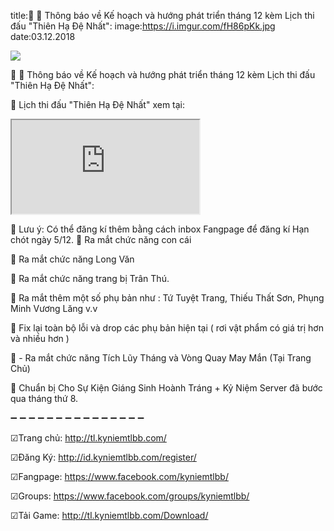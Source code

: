 title:📢 📢 Thông báo về Kế hoạch và hướng phát triển tháng 12 kèm Lịch thi đấu "Thiên Hạ Đệ Nhất":
image:https://i.imgur.com/fH86pKk.jpg
date:03.12.2018

![](https://i.imgur.com/fH86pKk.jpg)

📢 📢 Thông báo về Kế hoạch và hướng phát triển tháng 12 kèm Lịch thi đấu "Thiên Hạ Đệ Nhất":

🔰 Lịch thi đấu "Thiên Hạ Đệ Nhất" xem tại:

<iframe src="https://docs.google.com/spreadsheets/d/e/2PACX-1vQChCyw-ml2Fh7YgRZ8XJ2CqBdGZyxJPmt67iBs3s6wNbTzWwAdo-f9h3eXc5DLmE71fyVUbbAWDtFO/pubhtml?gid=1182578525&amp;single=true&amp;widget=true&amp;headers=false"></iframe>

🛑 Lưu ý: Có thể đăng kí thêm bằng cách inbox Fangpage để đăng kí Hạn chót ngày 5/12.
💠 Ra mắt chức năng con cái

💠 Ra mắt chức năng Long Văn

💠 Ra mắt chức năng trang bị Trân Thú.

💠 Ra mắt thêm một số phụ bản như : Tứ Tuyệt Trang, Thiếu Thất Sơn, Phụng Minh Vương Lăng v.v

💠 Fix lại toàn bộ lỗi và drop các phụ bản hiện tại ( rơi vật phẩm có giá trị hơn và nhiều hơn )

💠 - Ra mắt chức năng Tích Lũy Tháng và Vòng Quay May Mắn (Tại Trang Chủ)

💠 Chuẩn bị Cho Sự Kiện Giáng Sinh Hoành Tráng + Kỷ Niệm Server đã bước qua tháng thứ 8.

➖ ➖ ➖ ➖ ➖ ➖ ➖ ➖ ➖ ➖ ➖ ➖ ➖ ➖ ➖

☑Trang chủ: http://tl.kyniemtlbb.com/

☑Đăng Ký: http://id.kyniemtlbb.com/register/

☑Fangpage: https://www.facebook.com/kyniemtlbb/

☑Groups: https://www.facebook.com/groups/kyniemtlbb/

☑Tải Game: http://tl.kyniemtlbb.com/Download/

